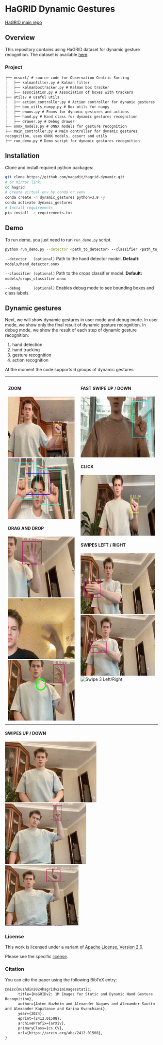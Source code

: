 # HaGRID Dynamic Gestures
[HaGRID main repo](https://github.com/hukenovs/hagrid)

## Overview
This repository contains using HaGRID dataset for dynamic gesture recognition. The dataset is available [here](https://github.com/hukenovs/hagrid).

### Project

```
├── ocsort/ # source code for Observation-Centric Sorting
│   ├── kalmanfilter.py # Kalman filter
│   ├── kalmanboxtracker.py # Kalman box tracker
│   ├── association.py # Association of boxes with trackers
├── utils/ # useful utils
│   ├── action_controller.py # Action controller for dynamic gestures
│   ├── box_utils_numpy.py # Box utils for numpy
│   ├── enums.py # Enums for dynamic gestures and actions
│   ├── hand.py # Hand class for dynamic gestures recognition
│   ├── drawer.py # Debug drawer
├── onnx_models.py # ONNX models for gesture recognition
├── main_controller.py # Main controller for dynamic gestures recognition, uses ONNX models, ocsort and utils
├── run_demo.py # Demo script for dynamic gestures recognition
```

## Installation
Clone and install required python packages:
```bash
git clone https://github.com/nagadit/hagrid-dynamic.git
# or mirror link:
cd hagrid
# Create virtual env by conda or venv
conda create -n dynamic_gestures python=3.9 -y
conda activate dynamic_gestures
# Install requirements
pip install -r requirements.txt
```

## Demo
To run demo, you just need to run `run_demo.py` script.

```bash
python run_demo.py --detector <path_to_detector> --classifier <path_to_classifier> --debug
```
`--detector   (optional)`  Path to the hand detector model.
                         **Default:** `models/hand_detector.onnx`

`--classifier (optional)`  Path to the crops classifier model.
                         **Default:** `models/crops_classifier.onnx`

`--debug      (optional)`  Enables debug mode to see bounding boxes and class labels.



## Dynamic gestures
Next, we will show dynamic gestures in user mode and debug mode. In user mode, we show only the final result of dynamic gesture recognition. In debug mode, we show the result of each step of dynamic gesture recognition:
1. hand detection
2. hand tracking
3. gesture recognition
4. action recognition

At the moment the code supports 6 groups of dynamic gestures:

<table style="width: 100%; table-layout: fixed;">
  <tr>
    <td valign="top" style="padding: 10px; text-align: left; min-height: 600px;">
      <h4 style="text-align: left;">ZOOM</h4>
      <div style="text-align: left;">
        <img src="images/zoom_in_out.gif" height="200" alt="Zoom In/Out">
        <img src="images/zoom.gif" height="200" alt="Zoom">
      </div>
      <h4 style="text-align: left;">DRAG AND DROP</h4>
      <div style="text-align: left;">
        <img src="images/dndv1.gif" height="200" alt="Drag and Drop 1">
        <img src="images/dndv2.gif" height="200" alt="Drag and Drop 2">
        <img src="images/dndv3.gif" height="200" alt="Drag and Drop 3">
      </div>
    </td>
    <td valign="top" style="padding: 10px; text-align: left; min-height: 600px;">
      <h4 style="text-align: left;">FAST SWIPE UP / DOWN</h4>
      <div style="text-align: left;">
        <img src="images/fast_up_down.gif" height="200" alt="Fast Swipe Up/Down">
      </div>
      <h4 style="text-align: left;">CLICK</h4>
      <div style="text-align: left;">
        <img src="images/clicks.gif" height="200" alt="Clicks">
      </div>
      <h4 style="text-align: left;">SWIPES LEFT / RIGHT</h4>
      <div style="text-align: left;">
        <img src="images/swipe_left_right.gif" height="200" alt="Swipe Left/Right">
        <img src="images/swipe2_left_right.gif" height="200" alt="Swipe 2 Left/Right">
        <img src="images/swipe3_left_right.gif" height="200" alt="Swipe 3 Left/Right">
      </div>
    </td>
  </tr>
</table>

<h4 style="text-align: left;">SWIPES UP / DOWN</h4>
<div style="text-align: left; min-height: 200px;">
  <img src="images/swipe_up_down.gif" height="200" alt="Swipe Up/Down">
  <img src="images/swipe2_up_down.gif" height="200" alt="Swipe 2 Up/Down">
  <img src="images/swipe3_up_down.gif" height="200" alt="Swipe 3 Up/Down">
</div>

### License
This work is licensed under a variant of <a rel="license" href="https://www.apache.org/licenses/LICENSE-2.0">Apache License, Version 2.0</a>.

Please see the specific [license](./license/en_us.pdf).

### Citation
You can cite the paper using the following BibTeX entry:

    @misc{nuzhdin2024hagridv21mimagesstatic,
          title={HaGRIDv2: 1M Images for Static and Dynamic Hand Gesture Recognition},
          author={Anton Nuzhdin and Alexander Nagaev and Alexander Sautin and Alexander Kapitanov and Karina Kvanchiani},
          year={2024},
          eprint={2412.01508},
          archivePrefix={arXiv},
          primaryClass={cs.CV},
          url={https://arxiv.org/abs/2412.01508},
    }
